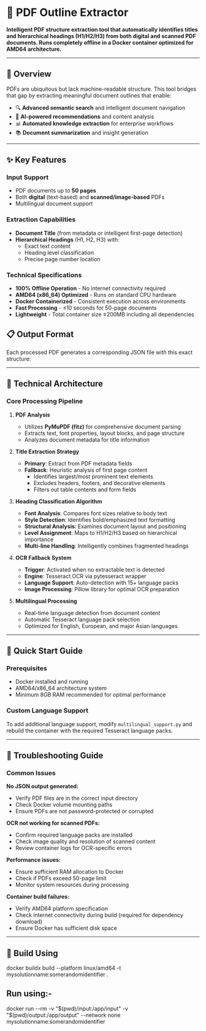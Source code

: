 # 📄 PDF Outline Extractor

**Intelligent PDF structure extraction tool that automatically identifies titles and hierarchical headings (H1/H2/H3) from both digital and scanned PDF documents. Runs completely offline in a Docker container optimized for AMD64 architecture.**

---

## 🎯 Overview

PDFs are ubiquitous but lack machine-readable structure. This tool bridges that gap by extracting meaningful document outlines that enable:

- 🔍 **Advanced semantic search** and intelligent document navigation
- 🤖 **AI-powered recommendations** and content analysis
- 📊 **Automated knowledge extraction** for enterprise workflows
- 📚 **Document summarization** and insight generation

---

## ✨ Key Features

### Input Support

- PDF documents up to **50 pages**
- Both **digital** (text-based) and **scanned/image-based** PDFs
- Multilingual document support

### Extraction Capabilities

- **Document Title** (from metadata or intelligent first-page detection)
- **Hierarchical Headings** (H1, H2, H3) with:
  - Exact text content
  - Heading level classification
  - Precise page number location

### Technical Specifications

- **100% Offline Operation** - No internet connectivity required
- **AMD64 (x86_64) Optimized** - Runs on standard CPU hardware
- **Docker Containerized** - Consistent execution across environments
- **Fast Processing** - ≤10 seconds for 50-page documents
- **Lightweight** - Total container size ≤200MB including all dependencies

## 📋 Output Format

Each processed PDF generates a corresponding JSON file with this exact structure:

---

## 🔧 Technical Architecture

### Core Processing Pipeline

1. **PDF Analysis**

   - Utilizes **PyMuPDF (fitz)** for comprehensive document parsing
   - Extracts text, font properties, layout blocks, and page structure
   - Analyzes document metadata for title information

2. **Title Extraction Strategy**

   - **Primary**: Extract from PDF metadata fields
   - **Fallback**: Heuristic analysis of first page content
     - Identifies largest/most prominent text elements
     - Excludes headers, footers, and decorative elements
     - Filters out table contents and form fields

3. **Heading Classification Algorithm**

   - **Font Analysis**: Compares font sizes relative to body text
   - **Style Detection**: Identifies bold/emphasized text formatting
   - **Structural Analysis**: Examines document layout and positioning
   - **Level Assignment**: Maps to H1/H2/H3 based on hierarchical importance
   - **Multi-line Handling**: Intelligently combines fragmented headings

4. **OCR Fallback System**

   - **Trigger**: Activated when no extractable text is detected
   - **Engine**: Tesseract OCR via pytesseract wrapper
   - **Language Support**: Auto-detection with 15+ language packs
   - **Image Processing**: Pillow library for optimal OCR preparation

5. **Multilingual Processing**
   - Real-time language detection from document content
   - Automatic Tesseract language pack selection
   - Optimized for English, European, and major Asian languages

---

## 🚀 Quick Start Guide

### Prerequisites

- Docker installed and running
- AMD64/x86_64 architecture system
- Minimum 8GB RAM recommended for optimal performance

### Custom Language Support

To add additional language support, modify `multilingual_support.py` and rebuild the container with the required Tesseract language packs.

---

## 🐛 Troubleshooting Guide

### Common Issues

**No JSON output generated:**

- Verify PDF files are in the correct input directory
- Check Docker volume mounting paths
- Ensure PDFs are not password-protected or corrupted

**OCR not working for scanned PDFs:**

- Confirm required language packs are installed
- Check image quality and resolution of scanned content
- Review container logs for OCR-specific errors

**Performance issues:**

- Ensure sufficient RAM allocation to Docker
- Check if PDFs exceed 50-page limit
- Monitor system resources during processing

**Container build failures:**

- Verify AMD64 platform specification
- Check internet connectivity during build (required for dependency download)
- Ensure Docker has sufficient disk space

---

## 🚀 Build Using

docker buildx build --platform linux/amd64 -t mysolutionname:somerandomidentifier .

## Run using:-

docker run --rm -v "$(pwd)/input:/app/input" -v "$(pwd)/output:/app/output" --network none mysolutionname:somerandomidentifier

